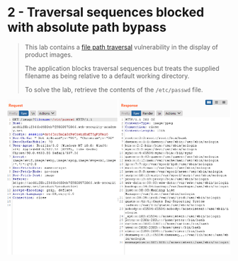 # 2 - Traversal sequences blocked with absolute path bypass

> This lab contains a [file path traversal](https://portswigger.net/web-security/file-path-traversal) vulnerability in the display of product images.
>
>  The application blocks traversal sequences but treats the supplied filename as being relative to a default working directory.
>
>  To solve the lab, retrieve the contents of the `/etc/passwd` file.

![](../../.gitbook/assets/imagen%20%28634%29.png)

